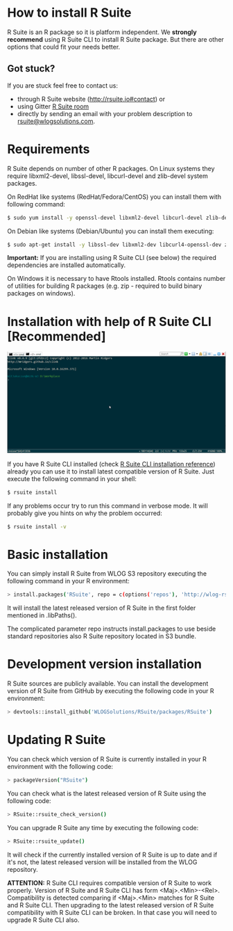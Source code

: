# How to install R Suite

R Suite is an R package so it is platform independent. We **strongly
recommend** using R Suite CLI to install R Suite package. But there
are other options that could fit your needs better.

## **Got stuck?**

If you are stuck feel free to contact us:

* through R Suite website (http://rsuite.io#contact) or 
* using Gitter [R Suite room](https://gitter.im/WLOGSolutions/RSuite "R Suite room")
* directly by sending an email with your problem description to [rsuite@wlogsolutions.com](mailto:rsuite@wlogsolutions.com).

# Requirements

R Suite depends on number of other R packages. On Linux systems they require
libxml2-devel, libssl-devel, libcurl-devel and zlib-devel system packages.

On RedHat like systems (RedHat/Fedora/CentOS) you can install them 
with following command:

```bash
$ sudo yum install -y openssl-devel libxml2-devel libcurl-devel zlib-devel
```

On Debian like systems (Debian/Ubuntu) you can install them executing:

```bash
$ sudo apt-get install -y libssl-dev libxml2-dev libcurl4-openssl-dev zlib1g-dev
```

**Important:** If you are installing using R Suite CLI (see below) the
required dependencies are installed automatically.

On Windows it is necessary to have Rtools installed. Rtools contains number of utilities for building R packages 
(e.g. zip - required to build binary packages on windows).

# Installation with help of R Suite CLI [Recommended]

![Installing R Suite with R Suite CLI](https://github.com/WLOGSolutions/RSuite/blob/master/docs/media/rsuite_install_with_cli.png "Installing R Suite with R Suite CLI")

If you have R Suite CLI installed (check [R Suite CLI installation
reference](http://rsuite.io/RSuite_Tutorial.php?article=rsuite_cli_installation.md
"R Suite CLI installation reference.")) already you can use it to
install latest compatible version of R Suite. Just execute the following
command in your shell:

```bash
$ rsuite install
```

If any problems occur try to run this command in verbose mode. It will probably
give you hints on why the problem occurred:

```bash
$ rsuite install -v
```

# Basic installation

You can simply install R Suite from WLOG S3 repository executing the following command
in your R environment:

```bash
> install.packages('RSuite', repo = c(options('repos'), 'http://wlog-rsuite.s3.amazonaws.com'))
```

It will install the latest released version of R Suite in the first folder mentioned in 
.libPaths().

The complicated parameter repo instructs install.packages to use beside standard repositories
also R Suite repository located in S3 bundle.

# Development version installation

R Suite sources are publicly available. You can install the development version of 
R Suite from GitHub by executing the following code in your R environment:

```bash
> devtools::install_github('WLOGSolutions/RSuite/packages/RSuite')
```

# Updating R Suite

You can check which version of R Suite is currently installed in your R environment
with the following code:

```bash
> packageVersion("RSuite")
```

You can check what is the latest released version of R Suite using the following code:

```bash
> RSuite::rsuite_check_version()
```

You can upgrade R Suite any time by executing the following code:

```bash
> RSuite::rsuite_update()
```

It will check if the currently installed version of R Suite is up to date and if it's
not, the latest released version will be installed from the WLOG repository.

**ATTENTION:** R Suite CLI requires compatible version of R Suite to work properly.
Version of R Suite and R Suite CLI has form \<Maj\>.\<Min\>-\<Rel\>. Compatibility is 
detected comparing if \<Maj\>.\<Min\> matches for R Suite and R Suite CLI. Then upgrading
to the latest released version of R Suite compatibility with R Suite CLI can be broken.
In that case you will need to upgrade R Suite CLI also.
